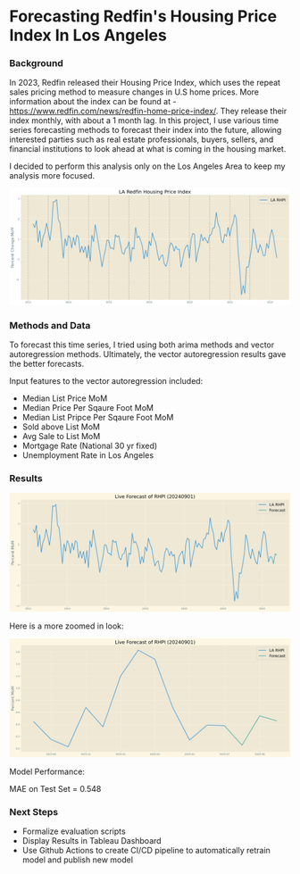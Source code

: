 # Forecasting Redfin's Housing Price Index In Los Angeles

### Background

In 2023, Redfin released their Housing Price Index, which uses the repeat sales pricing method to measure changes in U.S home prices. More information about the index can be found at - https://www.redfin.com/news/redfin-home-price-index/. They release their index monthly, with about a 1 month lag. In this project, I use various time series forecasting methods to forecast their index into the future, allowing interested parties such as real estate professionals, buyers, sellers, and financial institutions to look ahead at what is coming in the housing market. 

I decided to perform this analysis only on the Los Angeles Area to keep my analysis more focused. 

![alt text](images/original_series.png)

### Methods and Data

To forecast this time series, I tried using both arima methods and vector autoregression methods. Ultimately, the vector autoregression results gave the better forecasts. 

Input features to the vector autoregression included: 

* Median List Price MoM
* Median Price Per Sqaure Foot MoM
* Median List Pripce Per Sqaure Foot MoM
* Sold above List MoM
* Avg Sale to List MoM
* Mortgage Rate (National 30 yr fixed) 
* Unemployment Rate in Los Angeles

### Results

![alt text](forecast_plots/20240901_forecast.png)


Here is a more zoomed in look:

![alt text](forecast_plots/20240901_zoomed_forecast.png)


Model Performance:

MAE on Test Set = 0.548

### Next Steps

* Formalize evaluation scripts
* Display Results in Tableau Dashboard
* Use Github Actions to create CI/CD pipeline to automatically retrain model and publish new model 